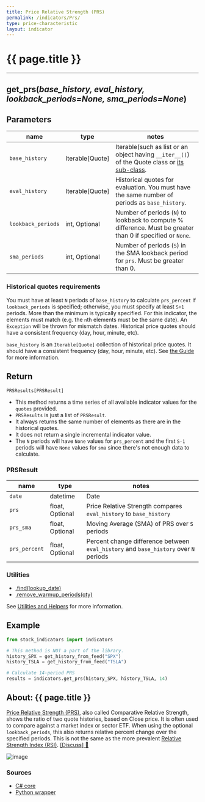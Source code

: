 ```yaml
---
title: Price Relative Strength (PRS)
permalink: /indicators/Prs/
type: price-characteristic
layout: indicator
---
```


# {{ page.title }}
<hr>

## **get_prs**(*base_history, eval_history, lookback_periods=None, sma_periods=None*)
    
## Parameters

| name | type | notes
| -- |-- |--
| `base_history` | Iterable[Quote] | Iterable(such as list or an object having `__iter__()`) of the Quote class or [its sub-class]({{site.baseurl}}/guide/#using-custom-quote-classes).
| `eval_history` | Iterable[Quote] | Historical quotes for evaluation.  You must have the same number of periods as `base_history`.
| `lookback_periods` | int, Optional | Number of periods (`N`) to lookback to compute % difference.  Must be greater than 0 if specified or `None`.
| `sma_periods` | int, Optional | Number of periods (`S`) in the SMA lookback period for `prs`.  Must be greater than 0.

### Historical quotes requirements

You must have at least `N` periods of `base_history` to calculate `prs_percent` if `lookback_periods` is specified; otherwise, you must specify at least `S+1` periods.  More than the minimum is typically specified.  For this indicator, the elements must match (e.g. the `n`th elements must be the same date).  An `Exception` will be thrown for mismatch dates.  Historical price quotes should have a consistent frequency (day, hour, minute, etc).

`base_history` is an `Iterable[Quote]` collection of historical price quotes.  It should have a consistent frequency (day, hour, minute, etc).  See [the Guide]({{site.baseurl}}/guide/#historical-quotes) for more information.

## Return

```python
PRSResults[PRSResult]
```

- This method returns a time series of all available indicator values for the `quotes` provided.
- `PRSResults` is just a list of `PRSResult`.
- It always returns the same number of elements as there are in the historical quotes.
- It does not return a single incremental indicator value.
- The `N` periods will have `None` values for `prs_percent` and the first `S-1` periods will have `None` values for `sma` since there's not enough data to calculate.

### PRSResult

| name | type | notes
| -- |-- |--
| `date` | datetime | Date
| `prs` | float, Optional | Price Relative Strength compares `eval_history` to `base_history`
| `prs_sma` | float, Optional | Moving Average (SMA) of PRS over `S` periods
| `prs_percent` | float, Optional | Percent change difference between `eval_history` and `base_history` over `N` periods

### Utilities

- [.find(lookup_date)]({{site.baseurl}}/utilities#find-indicator-result-by-date)
- [.remove_warmup_periods(qty)]({{site.baseurl}}/utilities#remove-warmup-periods)

See [Utilities and Helpers]({{site.baseurl}}/utilities#utilities-for-indicator-results) for more information.

## Example

```python
from stock_indicators import indicators

# This method is NOT a part of the library.
history_SPX = get_history_from_feed("SPX")
history_TSLA = get_history_from_feed("TSLA")

# Calculate 14-period PRS
results = indicators.get_prs(history_SPX, history_TSLA, 14)
```

## About: {{ page.title }}

[Price Relative Strength (PRS)](https://en.wikipedia.org/wiki/Relative_strength), also called Comparative Relative Strength, shows the ratio of two quote histories, based on Close price.  It is often used to compare against a market index or sector ETF.  When using the optional `lookback_periods`, this also returns relative percent change over the specified periods.  This is not the same as the more prevalent [Relative Strength Index (RSI)](../Rsi#content).
[[Discuss] :speech_balloon:]({{site.github.base_repository_url}}/discussions/243 "Community discussion about this indicator")

![image]({{site.charturl}}/Prs.png)

### Sources

- [C# core]({{site.base_sourceurl}}/m-r/Prs/Prs.cs)
- [Python wrapper]({{site.sourceurl}}/prs.py)
